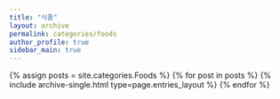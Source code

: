 ```yaml
---
title: "식품"
layout: archive
permalink: categories/foods
author_profile: true
sidebar_main: true
---
```



{% assign posts = site.categories.Foods %}
{% for post in posts %} {% include archive-single.html type=page.entries_layout %} {% endfor %}